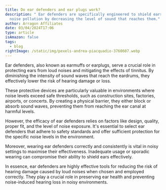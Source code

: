 ```yaml
---
title: Do ear defenders and ear plugs work?
description: " Ear defenders are specifically engineered to shield ears from
  noise pollution by decreasing the level of sound that reaches them."
author: Arragon Affiliates
date: 03/04/2024T17:06
type: article
isAmazon: false
tags:
  - blog
rightImage: /static/img/pexels-andrea-piacquadio-3760607.webp
---
```

Ear defenders, also known as earmuffs or earplugs, serve a crucial role in protecting ears from loud noises and mitigating the effects of tinnitus. By diminishing the intensity of sound waves that reach the eardrums, they effectively lower the risk of hearing damage or loss.

These protective devices are particularly valuable in environments where noise levels exceed safe thresholds, such as construction sites, factories, airports, or concerts. By creating a physical barrier, they either block or absorb sound waves, preventing them from reaching the ear canal at harmful levels.

However, the efficacy of ear defenders relies on factors like design, quality, proper fit, and the level of noise exposure. It's essential to select ear defenders that adhere to safety standards and offer sufficient protection for the specific noise levels in the environment.

Moreover, wearing ear defenders correctly and consistently is vital in noisy settings to maximise their effectiveness. Inadequate usage or sporadic wearing can compromise their ability to shield ears effectively.

In essence, ear defenders are highly effective tools for reducing the risk of hearing damage caused by loud noises when chosen and employed correctly. They play a crucial role in preserving ear health and preventing noise-induced hearing loss in noisy environments.
